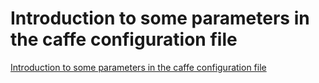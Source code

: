 # Introduction to some parameters in the caffe configuration file
[Introduction to some parameters in the caffe configuration file](https://aiwithcloud.com/2022/09/15/introduction_to_some_parameters_in_the_caffe_configuration_file/)